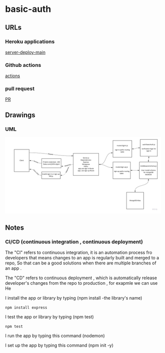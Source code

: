 # basic-auth

## URLs

### Heroku applications

[server-deploy-main](https://basic-auth-dina.herokuapp.com/)

### Github actions

[actions](https://github.com/DinaSami/basic-auth/actions)

### pull request

[PR](https://github.com/DinaSami/basic-auth/pulls)

## Drawings

### UML  

![preview](./UML2.jpg)

## Notes

### CI/CD (continuous integration , continuous deployment)

The "CI" refers to continuous integration, it is an automation process fro developers that means changes to an app is regularly built and merged to a repo, So that can be a good solutions when there are multiple branches of an app .

The "CD"  refers to continuous deployment , which is automatically release developer's changes from the repo to production , for exapmle we can use He

I install the app or library by typing (npm install -the library's name)

```
npm install express
```

I test the app or library by typing (npm test)

```
npm test 
```

I run the app by typing this command (nodemon)

I set up the app by typing this command (npm init -y)

